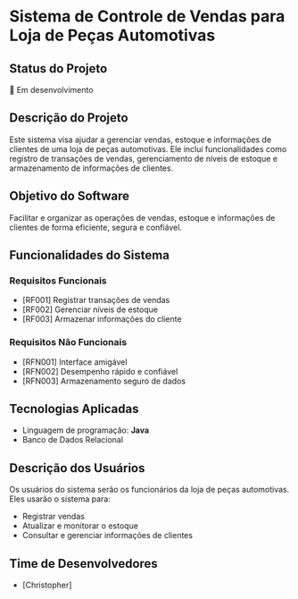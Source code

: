 # Sistema de Controle de Vendas para Loja de Peças Automotivas

## Status do Projeto
🚧 Em desenvolvimento

## Descrição do Projeto
Este sistema visa ajudar a gerenciar vendas, estoque e informações de clientes de uma loja de peças automotivas. Ele inclui funcionalidades como registro de transações de vendas, gerenciamento de níveis de estoque e armazenamento de informações de clientes.

## Objetivo do Software
Facilitar e organizar as operações de vendas, estoque e informações de clientes de forma eficiente, segura e confiável.

## Funcionalidades do Sistema
### Requisitos Funcionais
- [RF001] Registrar transações de vendas
- [RF002] Gerenciar níveis de estoque
- [RF003] Armazenar informações do cliente

### Requisitos Não Funcionais
- [RFN001] Interface amigável
- [RFN002] Desempenho rápido e confiável
- [RFN003] Armazenamento seguro de dados

## Tecnologias Aplicadas
- Linguagem de programação: **Java**
- Banco de Dados Relacional

## Descrição dos Usuários
Os usuários do sistema serão os funcionários da loja de peças automotivas. Eles usarão o sistema para:
- Registrar vendas
- Atualizar e monitorar o estoque
- Consultar e gerenciar informações de clientes

## Time de Desenvolvedores
- [Christopher]
